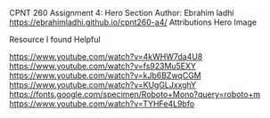 CPNT 260 Assignment 4: Hero Section
Author: Ebrahim ladhi https://ebrahimladhi.github.io/cpnt260-a4/
Attributions
Hero Image

Resource I found Helpful

https://www.youtube.com/watch?v=4kWHW7da4U8
https://www.youtube.com/watch?v=fs923Mu5EXY
https://www.youtube.com/watch?v=kJb6BZwqCGM
https://www.youtube.com/watch?v=KUgGLJxxghY
https://fonts.google.com/specimen/Roboto+Mono?query=roboto+m
https://www.youtube.com/watch?v=TYHFe4L9bfo
